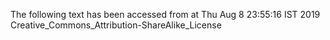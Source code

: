 The following text has been accessed from at Thu Aug 8 23:55:16 IST 2019
Creative_Commons_Attribution-ShareAlike_License
